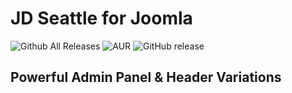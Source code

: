 # JD Seattle for Joomla
![Github All Releases](https://img.shields.io/github/downloads/joomdev/jd_seattle/total.svg)
![AUR](https://img.shields.io/aur/license/yaourt.svg)
![GitHub release](https://img.shields.io/github/release/joomdev/jd_seattle.svg)

## Powerful Admin Panel & Header Variations
